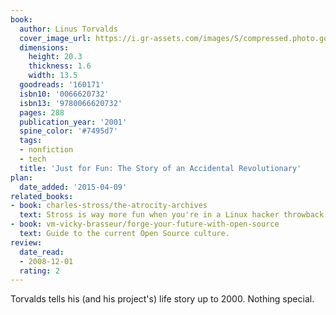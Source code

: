 ```yaml
---
book:
  author: Linus Torvalds
  cover_image_url: https://i.gr-assets.com/images/S/compressed.photo.goodreads.com/books/1440830026l/160171._SY475_.jpg
  dimensions:
    height: 20.3
    thickness: 1.6
    width: 13.5
  goodreads: '160171'
  isbn10: '0066620732'
  isbn13: '9780066620732'
  pages: 288
  publication_year: '2001'
  spine_color: '#7495d7'
  tags:
  - nonfiction
  - tech
  title: 'Just for Fun: The Story of an Accidental Revolutionary'
plan:
  date_added: '2015-04-09'
related_books:
- book: charles-stross/the-atrocity-archives
  text: Stross is way more fun when you're in a Linux hacker throwback mood.
- book: vm-vicky-brasseur/forge-your-future-with-open-source
  text: Guide to the current Open Source culture.
review:
  date_read:
  - 2008-12-01
  rating: 2
---
```


Torvalds tells his (and his project's) life story up to 2000. Nothing special.
